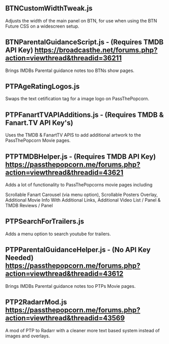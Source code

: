 BTNCustomWidthTweak.js
------------------------------
Adjusts the width of the main panel on BTN, for use when using the BTN Future CSS on a widescreen setup.


BTNParentalGuidanceScript.js - (Requires TMDB API Key)
https://broadcasthe.net/forums.php?action=viewthread&threadid=36211
------------------------------
Brings IMDBs Parental guidance notes too BTNs show pages.

PTPAgeRatingLogos.js
------------------------------
Swaps the text cetification tag for a image logo on PassThePopcorn.

PTPFanartTVAPIAdditions.js - (Requires TMDB & Fanart.TV API Key's)
------------------------------
Uses the TMDB & FanartTV APIS to add additional artwork to the PassThePopcorn Movie pages.

PTPTMDBHelper.js - (Requires TMDB API Key)
https://passthepopcorn.me/forums.php?action=viewthread&threadid=43621
------------------------------
Adds a lot of functionality to PassThePopcorns movie pages including

Scrollable Fanart Carousel (via menu option), Scrollable Posters Overlay, Additional Movie Info With Additional Links, Additional Video List / Panel & TMDB Reviews / Panel

PTPSearchForTrailers.js
------------------------------
Adds a menu option to search youtube for trailers.

PTPParentalGuidanceHelper.js - (No API Key Needed)
https://passthepopcorn.me/forums.php?action=viewthread&threadid=43612
------------------------------
Brings IMDBs Parental guidance notes too PTPs Movie pages. 

PTP2RadarrMod.js
https://passthepopcorn.me/forums.php?action=viewthread&threadid=43569
------------------------------
A mod of PTP to Radarr with a cleaner more text based system instead of images and overlays.
